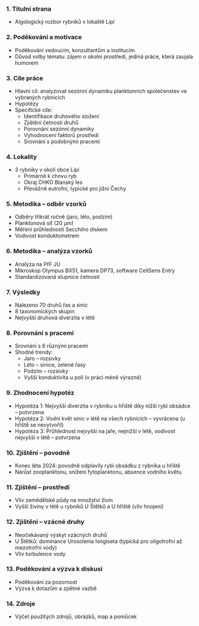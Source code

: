 ### 1. Titulní strana
- Algologický rozbor rybníků v lokalitě Lipí

### 2. Poděkování a motivace
- Poděkování vedoucím, konzultantům a institucím
- Důvod volby tématu: zájem o okolní prostředí, jediná práce, která zaujala humorem

### 3. Cíle práce
- Hlavní cíl: analyzovat sezónní dynamiku planktonních společenstev ve vybraných rybnících
- Hypotézy
- Specifické cíle:
  - Identifikace druhového složení
  - Zjištění četnosti druhů
  - Porovnání sezónní dynamiky
  - Vyhodnocení faktorů prostředí
  - Srovnání s podobnými pracemi

### 4. Lokality
- 3 rybníky v okolí obce Lipí
  - Primárně k chovu ryb
  - Okraj CHKO Blanský les
  - Převážně eutrofní, typické pro jižní Čechy

### 5. Metodika – odběr vzorků
- Odběry třikrát ročně (jaro, léto, podzim)
- Planktonová síť (20 µm)
- Měření průhlednosti Secchiho diskem
- Vodivost konduktometrem

### 6. Metodika – analýza vzorků
- Analýza na PřF JU
- Mikroskop Olympus BX51, kamera DP73, software CellSens Entry
- Standardizovaná stupnice četnosti

### 7. Výsledky
- Nalezeno 70 druhů řas a sinic
- 8 taxonomických skupin
- Nejvyšší druhová diverzita v létě

### 8. Porovnání s pracemi
- Srovnání s 6 různými pracemi
- Shodné trendy:
  - Jaro – rozsivky
  - Léto – sinice, zelené řasy
  - Podzim – rozsivky
  - Vyšší konduktivita u polí (v práci méně výrazné)

### 9. Zhodnocení hypotéz
- Hypotéza 1: Nejvyšší diverzita v rybníku u hřiště díky nižší rybí obsádce – potvrzena
- Hypotéza 2: Vodní květ sinic v létě na všech rybnících – vyvrácena (u hřiště se nevytvořil)
- Hypotéza 3: Průhlednost nejvyšší na jaře, nejnižší v létě, vodivost nejvyšší v létě – potvrzena

### 10. Zjištění – povodně
- Konec léta 2024: povodně odplavily rybí obsádku z rybníka u hřiště
- Nárůst zooplanktonu, snížení fytoplanktonu, absence vodního květu

### 11. Zjištění – prostředí
- Vliv zemědělské půdy na množství živin
- Vyšší živiny v létě u rybníků U Štětků a U hřiště (vliv hnojení)

### 12. Zjištění – vzácné druhy
- Neočekávaný výskyt vzácných druhů
- U Štětků: dominance Urosolenia longiseta (typická pro oligotrofní až mezotrofní vody)
- Vliv turbulence vody

### 13. Poděkování a výzva k diskusi
- Poděkování za pozornost
- Výzva k dotazům a zpětné vazbě

### 14. Zdroje
- Výčet použitých zdrojů, obrázků, map a pomůcek